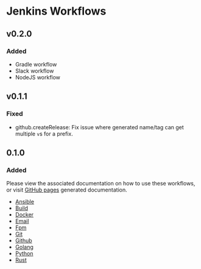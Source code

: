 # Jenkins Workflows

## v0.2.0

### Added

* Gradle workflow
* Slack workflow
* NodeJS workflow

## v0.1.1

### Fixed

* github.createRelease: Fix issue where generated name/tag can get multiple `v`s for a prefix.

## 0.1.0

### Added

Please view the associated documentation on how to use these workflows, or visit [GitHub pages](https://concur.github.io/jenkins-workflows/) generated documentation.

* [Ansible](docs/ANSIBLE.md)
* [Build](docs/BUILD.md)
* [Docker](docs/DOCKER.md)
* [Email](docs/EMAIL.md)
* [Fpm](docs/FPM.md)
* [Git](docs/GIT.md)
* [Github](docs/GITHUB.md)
* [Golang](docs/GOLANG.md)
* [Python](docs/PYTHON.md)
* [Rust](docs/RUST.md)
